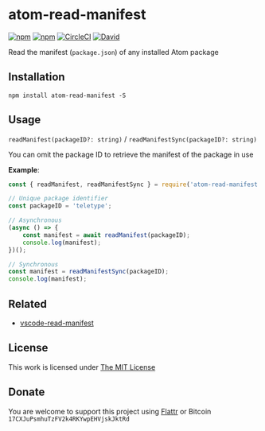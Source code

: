 # atom-read-manifest

[![npm](https://flat.badgen.net/npm/license/atom-read-manifest)](https://www.npmjs.org/package/atom-read-manifest)
[![npm](https://flat.badgen.net/npm/v/atom-read-manifest)](https://www.npmjs.org/package/atom-read-manifest)
[![CircleCI](https://flat.badgen.net/circleci/github/idleberg/node-atom-read-manifest)](https://circleci.com/gh/idleberg/node-atom-read-manifest)
[![David](https://flat.badgen.net/david/dep/idleberg/node-atom-read-manifest)](https://david-dm.org/idleberg/node-atom-read-manifest)

Read the manifest (`package.json`) of any installed Atom package

## Installation

`npm install atom-read-manifest -S`

## Usage

`readManifest(packageID?: string)` / `readManifestSync(packageID?: string)`

You can omit the package ID to retrieve the manifest of the package in use

**Example**:

```js
const { readManifest, readManifestSync } = require('atom-read-manifest');

// Unique package identifier
const packageID = 'teletype';

// Asynchronous
(async () => {
    const manifest = await readManifest(packageID);
    console.log(manifest);
})();

// Synchronous
const manifest = readManifestSync(packageID);
console.log(manifest);
```

## Related

- [vscode-read-manifest](https://www.npmjs.com/package/vscode-read-manifest)

## License

This work is licensed under [The MIT License](https://opensource.org/licenses/MIT)

## Donate

You are welcome to support this project using [Flattr](https://flattr.com/submit/auto?user_id=idleberg&url=https://github.com/idleberg/node-atom-read-manifest) or Bitcoin `17CXJuPsmhuTzFV2k4RKYwpEHVjskJktRd`
